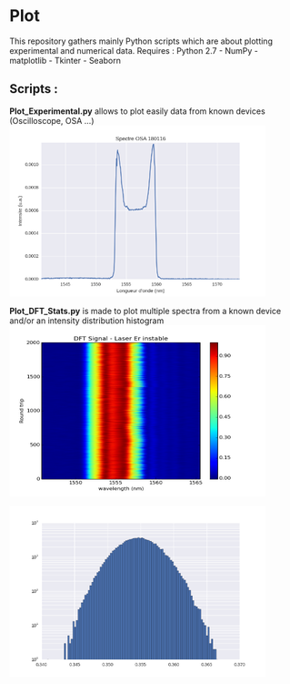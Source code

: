 # Plot
This repository gathers mainly Python scripts which are about plotting experimental and numerical data.
Requires : Python 2.7 - NumPy - matplotlib - Tkinter - Seaborn

<h2>Scripts :</h2>

<b>Plot_Experimental.py</b> allows to plot easily data from known devices (Oscilloscope, OSA ...)
<a href="url"><img src="Images/spectre_osa.png"  height="300" width="450" ></a>

<b>Plot_DFT_Stats.py</b> is made to plot multiple spectra from a known device and/or an intensity distribution histogram
<a href="url"><img src="Images/color.png" height="300" width="450" ></a>

<a href="url"><img src="Images/histo.png" height="300" width="450" ></a>

